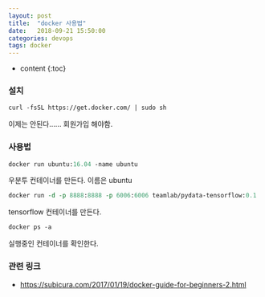 ```yaml
---
layout: post
title:  "docker 사용법"
date:   2018-09-21 15:50:00
categories: devops
tags: docker
---
```


* content
{:toc}

### 설치

```perl
curl -fsSL https://get.docker.com/ | sudo sh
```
이제는 안된다...... 회원가입 해야함.

### 사용법

```perl
docker run ubuntu:16.04 -name ubuntu
```
우분투 컨테이너를 만든다. 이름은 ubuntu


```perl
docker run -d -p 8888:8888 -p 6006:6006 teamlab/pydata-tensorflow:0.1
```
tensorflow 컨테이너를 만든다.


```perl
docker ps -a
```
실행중인 컨테이너를 확인한다.




### 관련 링크
- https://subicura.com/2017/01/19/docker-guide-for-beginners-2.html